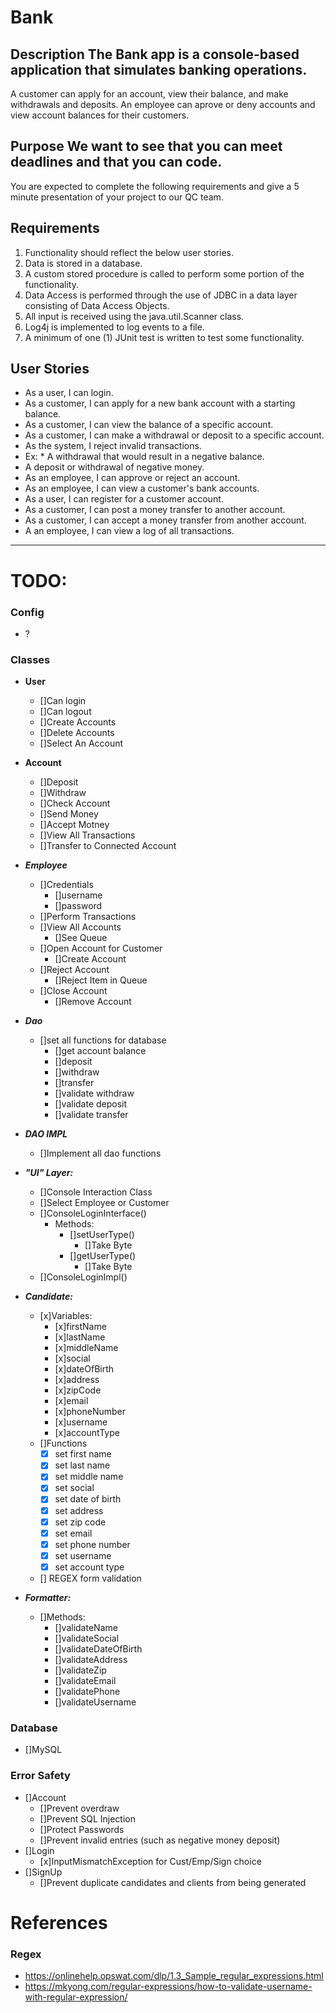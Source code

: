 # Bank 
## Description The Bank app is a console-based application that simulates banking operations. 
A customer can apply for an account, view their balance, and make withdrawals and deposits. 
An employee can aprove or deny accounts and view account balances for their customers. 

## Purpose We want to see that you can meet deadlines and that you can code. 
You are expected to complete the following requirements and give a 5 minute presentation of your project to our QC team. 

## Requirements 
1. Functionality should reflect the below user stories. 
2. Data is stored in a database. 
3. A custom stored procedure is called to perform some portion of the functionality. 
4. Data Access is performed through the use of JDBC in a data layer consisting of Data Access Objects. 
5. All input is received using the java.util.Scanner class. 
6. Log4j is implemented to log events to a file. 
7. A minimum of one (1) JUnit test is written to test some functionality. 

## User Stories 
* As a user, I can login. 
* As a customer, I can apply for a new bank account with a starting balance. 
* As a customer, I can view the balance of a specific account. 
* As a customer, I can make a withdrawal or deposit to a specific account. 
* As the system, I reject invalid transactions. 
* Ex: * A withdrawal that would result in a negative balance.
* A deposit or withdrawal of negative money. 
* As an employee, I can approve or reject an account. 
* As an employee, I can view a customer's bank accounts. 
* As a user, I can register for a customer account. 
* As a customer, I can post a money transfer to another account. 
* As a customer, I can accept a money transfer from another account. 
* A an employee, I can view a log of all transactions.


---

# TODO:

### Config

- ?

### Classes

- **User**
   
    - []Can login
    - []Can logout
    - []Create Accounts
    - []Delete Accounts
    - []Select An Account

- **Account**
   
    - []Deposit
    - []Withdraw
    - []Check Account
    - []Send Money
    - []Accept Motney
    - []View All Transactions
    - []Transfer to Connected Account
    
- ***Employee***

    - []Credentials
        - []username
        - []password
    - []Perform Transactions
    - []View All Accounts
        - []See Queue
    - []Open Account for Customer
        - []Create Account
    - []Reject Account
        - []Reject Item in Queue
    - []Close Account
        - []Remove Account

- ***Dao***
    
    - []set all functions for database
        - []get account balance
        - []deposit
        - []withdraw
        - []transfer
        - []validate withdraw
        - []validate deposit
        - []validate transfer

- ***DAO IMPL***

    - []Implement all dao functions

-  ***"UI" Layer:***
    - []Console Interaction Class
    - []Select Employee or Customer
    - []ConsoleLoginInterface()
        - Methods:
            - []setUserType()
                - []Take Byte
            - []getUserType()
                - []Take Byte
    - []ConsoleLoginImpl()

- ***Candidate:***
    - [x]Variables:
        - [x]firstName
        - [x]lastName
        - [x]middleName
        - [x]social
        - [x]dateOfBirth
        - [x]address
        - [x]zipCode
        - [x]email
        - [x]phoneNumber
        - [x]username
        - [x]accountType
    - []Functions
        - [x] set first name
        - [x] set last name
        - [x] set middle name
        - [x] set social
        - [x] set date of birth
        - [x] set address
        - [x] set zip code
        - [x] set email
        - [x] set phone number
        - [x] set username
        - [x] set account type
    - [] REGEX form validation
    
- ***Formatter:***
    - []Methods:
        - []validateName
        - []validateSocial
        - []validateDateOfBirth
        - []validateAddress
        - []validateZip
        - []validateEmail
        - []validatePhone
        - []validateUsername
    
### Database

- []MySQL




### Error Safety

- []Account
    - []Prevent overdraw
    - []Prevent SQL Injection
    - []Protect Passwords
    - []Prevent invalid entries (such as negative money deposit)
- []Login
    - [x]InputMismatchException for Cust/Emp/Sign choice
- []SignUp
    - []Prevent duplicate candidates and clients from being generated

# References

### Regex

- https://onlinehelp.opswat.com/dlp/1.3_Sample_regular_expressions.html
- https://mkyong.com/regular-expressions/how-to-validate-username-with-regular-expression/
